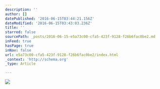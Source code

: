 ```yaml
---
description: ''
author: []
datePublished: '2016-06-15T03:44:21.156Z'
dateModified: '2016-06-15T03:43:03.236Z'
title: ''
starred: false
sourcePath: _posts/2016-06-15-e5a73c00-cfa5-423f-9128-f26b6fac0be2.md
inFeed: true
hasPage: true
inNav: false
url: e5a73c00-cfa5-423f-9128-f26b6fac0be2/index.html
_context: 'http://schema.org'
_type: Article

---
```

![](https://the-grid-user-content.s3-us-west-2.amazonaws.com/8858958e-843d-4144-8f24-a8c0050e86a1.jpg)